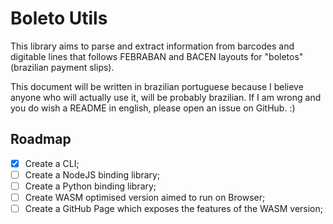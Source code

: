# Boleto Utils

This library aims to parse and extract information from barcodes and digitable lines that follows FEBRABAN and BACEN layouts for "boletos" (brazilian payment slips).

This document will be written in brazilian portuguese because I believe anyone who will actually use it, will be probably brazilian. If I am wrong and you do wish a README in english, please open an issue on GitHub. :)


## Roadmap

- [X] Create a CLI;
- [ ] Create a NodeJS binding library;
- [ ] Create a Python binding library;
- [ ] Create WASM optimised version aimed to run on Browser;
- [ ] Create a GitHub Page which exposes the features of the WASM version;
